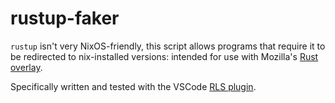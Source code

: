 # rustup-faker

`rustup` isn't very NixOS-friendly, this script allows programs that require it to be redirected to nix-installed versions: intended for use with Mozilla's [Rust overlay](https://github.com/mozilla/nixpkgs-mozilla/blob/master/rust-overlay.nix).

Specifically written and tested with the VSCode [RLS plugin](https://github.com/rust-lang/rls-vscode).